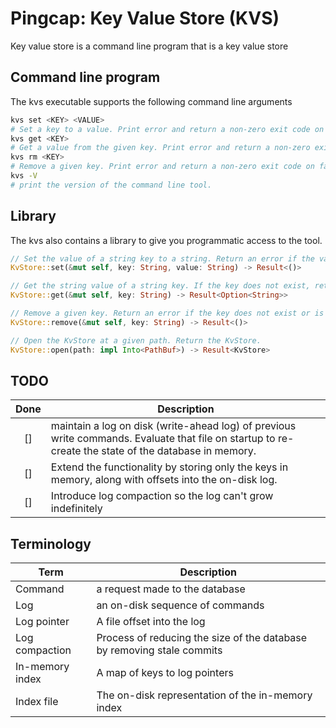 # Pingcap: Key Value Store (KVS)

Key value store is a command line program that is a key value store

## Command line program

The kvs executable supports the following command line arguments

```bash
kvs set <KEY> <VALUE>
# Set a key to a value. Print error and return a non-zero exit code on failure.
kvs get <KEY>
# Get a value from the given key. Print error and return a non-zero exit code on failure.
kvs rm <KEY>
# Remove a given key. Print error and return a non-zero exit code on failure.
kvs -V
# print the version of the command line tool.
```

## Library

The kvs also contains a library to give you programmatic access to the tool.

```rust
// Set the value of a string key to a string. Return an error if the value is not written successfully.
KvStore::set(&mut self, key: String, value: String) -> Result<()>

// Get the string value of a string key. If the key does not exist, return None. Return an error if the value is not read successfully.
KvStore::get(&mut self, key: String) -> Result<Option<String>>

// Remove a given key. Return an error if the key does not exist or is not removed successfully.
KvStore::remove(&mut self, key: String) -> Result<()>

// Open the KvStore at a given path. Return the KvStore.
KvStore::open(path: impl Into<PathBuf>) -> Result<KvStore>
```

## TODO

| Done  | Description                                                                                                                                          |
| :---: | ---------------------------------------------------------------------------------------------------------------------------------------------------- |
|  []   | maintain a log on disk (write-ahead log) of previous write commands. Evaluate that file on startup to re-create the state of the database in memory. |
|  []   | Extend the functionality by storing only the keys in memory, along with offsets into the on-disk log.                                                |
|  []   | Introduce log compaction so the log can't grow indefinitely                                                                                          |

## Terminology

| Term            | Description                                                            |
| --------------- | ---------------------------------------------------------------------- |
| Command         | a request made to the database                                         |
| Log             | an on-disk sequence of commands                                        |
| Log pointer     | A file offset into the log                                             |
| Log compaction  | Process of reducing the size of the database by removing stale commits |
| In-memory index | A map of keys to log pointers                                          |
| Index file      | The on-disk representation of the in-memory index                      |